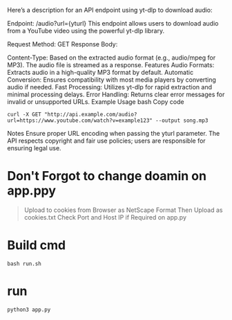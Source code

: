 
Here’s a description for an API endpoint using yt-dlp to download audio:

Endpoint: /audio?url={yturl}
This endpoint allows users to download audio from a YouTube video using the powerful yt-dlp library.

Request
Method: GET
Response Body:

Content-Type: Based on the extracted audio format (e.g., audio/mpeg for MP3).
The audio file is streamed as a response.
Features
Audio Formats: Extracts audio in a high-quality MP3 format by default.
Automatic Conversion: Ensures compatibility with most media players by converting audio if needed.
Fast Processing: Utilizes yt-dlp for rapid extraction and minimal processing delays.
Error Handling: Returns clear error messages for invalid or unsupported URLs.
Example Usage
bash
Copy code
```
curl -X GET "http://api.example.com/audio?url=https://www.youtube.com/watch?v=example123" --output song.mp3
```
Notes
Ensure proper URL encoding when passing the yturl parameter.
The API respects copyright and fair use policies; users are responsible for ensuring legal use.

# Don't Forgot to change doamin on app.ppy
> Upload to cookies from Browser as NetScape Format Then Upload as cookies.txt
> Check Port and Host IP if Required  on app.py 

# Build cmd
```
bash run.sh
```
# run
```
python3 app.py
```
